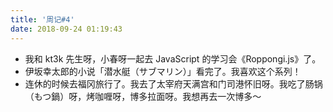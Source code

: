 ```yaml
---
title: '周记#4'
date: 2018-09-24 01:19:43
---
```


* 我和 kt3k 先生呀，小春呀一起去 JavaScript 的学习会《Roppongi.js》了。
* 伊坂幸太郎的小说「潜水艇（サブマリン）」看完了。我喜欢这个系列！
* 连休的时候去福冈旅行了。我去了太宰府天满宫和门司港怀旧呀。我吃了肠锅（もつ鍋）呀，烤咖喱呀，博多拉面呀。我想再去一次博多～